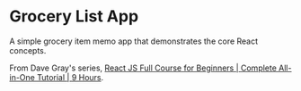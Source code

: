 # Grocery List App

A simple grocery item memo app that demonstrates the core React concepts.

From Dave Gray's series, [React JS Full Course for Beginners | Complete All-in-One Tutorial | 9 Hours](https://youtu.be/RVFAyFWO4go).
